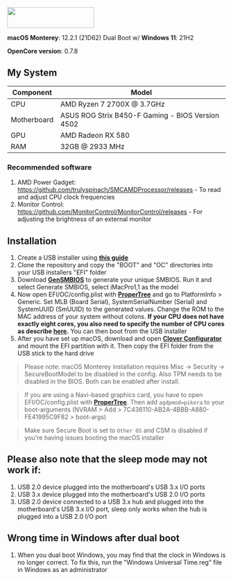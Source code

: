 <img src="https://github.com/acidanthera/OpenCorePkg/blob/master/Docs/Logos/OpenCore_with_text_Small.png" width="200" height="48"/>

**macOS Monterey**: 12.2.1 (21D62) Dual Boot w/ **Windows 11**: 21H2

**OpenCore version**: 0.7.8 <br>

## My System
| **Component** | **Model** |
| ------------- | --------- |
| CPU | AMD Ryzen 7 2700X @ 3.7GHz |
| Motherboard | ASUS ROG Strix B450-F Gaming - BIOS Version 4502 |
| GPU | AMD Radeon RX 580 |
| RAM | 32GB @ 2933 MHz |

### Recommended software
1. AMD Power Gadget: https://github.com/trulyspinach/SMCAMDProcessor/releases - To read and adjust CPU clock frequencies
2. Monitor Control: https://github.com/MonitorControl/MonitorControl/releases - For adjusting the brightness of an external monitor

## Installation
  1. Create a USB installer using [**this guide**](https://dortania.github.io/OpenCore-Install-Guide/installer-guide/)
  2. Clone the repository and copy the "BOOT" and "OC" directories into your USB installers "EFI" folder
  3. Download [**GenSMBIOS**](https://github.com/corpnewt/GenSMBIOS) to generate your unique SMBIOS. Run it and select Generate SMBIOS, select iMacPro1,1 as the model
  4. Now open EFI/OC/config.plist with [**ProperTree**](https://github.com/corpnewt/ProperTree) and go to PlatformInfo > Generic. Set MLB (Board Serial), SystemSerialNumber (Serial) and SystemUUID (SmUUID) to the generated values. Change the ROM to the MAC address of your system without colons. **If your CPU does not have exactly eight cores, you also need to specify the number of CPU cores as describe [here](https://github.com/AMD-OSX/AMD_Vanilla).** You can then boot from the USB installer
  5. After you have set up macOS, download and open [**Clover Configurator**](https://www.macupdate.com/app/mac/61090/clover-configurator/download) and mount the EFI partition with it. Then copy the EFI folder from the USB stick to the hard drive

> Please note: macOS Monterey installation requires Misc -> Security -> SecureBootModel to be disabled in the config. Also TPM needs to be disabled in the BIOS. Both can be enabled after install.

> If you are using a Navi-based graphics card, you have to open EFI/OC/config.plist with [**ProperTree**](https://github.com/corpnewt/ProperTree). Then add `agdpmod=pikera` to your boot-arguments (NVRAM > Add > 7C436110-AB2A-4BBB-A880-FE41995C9F82 > boot-args)

> Make sure Secure Boot is set to `Other OS` and CSM is disabled if you're having issues booting the macOS installer

## Please also note that the sleep mode may not work if:
1. USB 2.0 device plugged into the motherboard's USB 3.x I/O ports<br>
2. USB 3.x device plugged into the motherboard's USB 2.0 I/O ports<br>
3. USB 2.0 device connected to a USB 3.x hub and plugged into the motherboard's USB 3.x I/O port, sleep only works when the hub is plugged into a USB 2.0 I/O port<br>

## Wrong time in Windows after dual boot
1. When you dual boot Windows, you may find that the clock in Windows is no longer correct. To fix this, run the "Windows Universal Time.reg" file in Windows as an administrator
